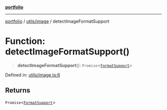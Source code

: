 [**portfolio**](../../../README.md)

***

[portfolio](../../../modules.md) / [utils/image](../README.md) / detectImageFormatSupport

# Function: detectImageFormatSupport()

> **detectImageFormatSupport**(): `Promise`\<[`FormatSupport`](../interfaces/FormatSupport.md)\>

Defined in: [utils/image.ts:6](https://github.com/tnorlund/Portfolio/blob/be4a4fcb1f00a4ba4a25ebea5eba0866cd1ced33/portfolio/utils/image.ts#L6)

## Returns

`Promise`\<[`FormatSupport`](../interfaces/FormatSupport.md)\>
